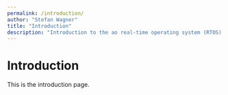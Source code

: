 ```yaml
---
permalink: /introduction/
author: "Stefan Wagner"
title: "Introduction"
description: "Introduction to the ao real-time operating system (RTOS)."
---
```


# Introduction

This is the introduction page.
